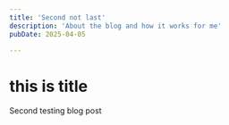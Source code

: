 ```yaml
---
title: 'Second not last'
description: 'About the blog and how it works for me'
pubDate: 2025-04-05

---
```


# this is title

Second testing blog post